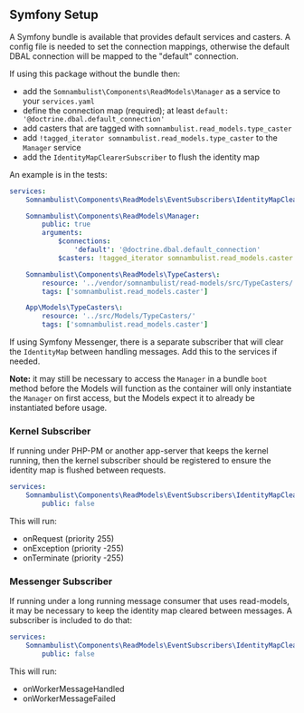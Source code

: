 
## Symfony Setup

A Symfony bundle is available that provides default services and casters. A config
file is needed to set the connection mappings, otherwise the default DBAL connection
will be mapped to the "default" connection.

If using this package without the bundle then:

 * add the `Somnambulist\Components\ReadModels\Manager` as a service to your `services.yaml`
 * define the connection map (required); at least `default: '@doctrine.dbal.default_connection'`
 * add casters that are tagged with `somnambulist.read_models.type_caster`
 * add `!tagged_iterator somnambulist.read_models.type_caster` to the `Manager` service
 * add the `IdentityMapClearerSubscriber` to flush the identity map

An example is in the tests:

```yaml
services:
    Somnambulist\Components\ReadModels\EventSubscribers\IdentityMapClearerSubscriber:

    Somnambulist\Components\ReadModels\Manager:
        public: true
        arguments:
            $connections:
                'default': '@doctrine.dbal.default_connection'
            $casters: !tagged_iterator somnambulist.read_models.caster

    Somnambulist\Components\ReadModels\TypeCasters\:
        resource: '../vendor/somnambulist/read-models/src/TypeCasters/'
        tags: ['somnambulist.read_models.caster']

    App\Models\TypeCasters\:
        resource: '../src/Models/TypeCasters/'
        tags: ['somnambulist.read_models.caster']

```

If using Symfony Messenger, there is a separate subscriber that will clear the `IdentityMap`
between handling messages. Add this to the services if needed.

__Note:__ it may still be necessary to access the `Manager` in a bundle `boot` method before
the Models will function as the container will only instantiate the `Manager` on first access, 
but the Models expect it to already be instantiated before usage.

### Kernel Subscriber

If running under PHP-PM or another app-server that keeps the kernel running, then the
kernel subscriber should be registered to ensure the identity map is flushed between
requests.

```yaml
services:
    Somnambulist\Components\ReadModels\EventSubscribers\IdentityMapClearerSubscriber:
        public: false
```

This will run:

 * onRequest (priority 255)
 * onException (priority -255)
 * onTerminate (priority -255)

### Messenger Subscriber

If running under a long running message consumer that uses read-models, it may be
necessary to keep the identity map cleared between messages. A subscriber is included
to do that:

```yaml
services:
    Somnambulist\Components\ReadModels\EventSubscribers\IdentityMapClearerMessnegerSubscriber:
        public: false
```

This will run:

 * onWorkerMessageHandled
 * onWorkerMessageFailed

